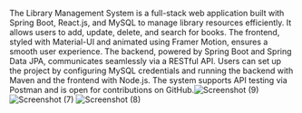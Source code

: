 The Library Management System is a full-stack web application built with Spring Boot, React.js, and MySQL to manage library resources efficiently. It allows users to add, update, delete, and search for books. The frontend, styled with Material-UI and animated using Framer Motion, ensures a smooth user experience. The backend, powered by Spring Boot and Spring Data JPA, communicates seamlessly via a RESTful API. Users can set up the project by configuring MySQL credentials and running the backend with Maven and the frontend with Node.js. The system supports API testing via Postman and is open for contributions on GitHub.![Screenshot (9)](https://github.com/user-attachments/assets/cc844072-3abb-4912-8c23-5c182252b71b)
![Screenshot (7)](https://github.com/user-attachments/assets/efc28d53-2d77-45e4-a934-8fa51e917283)
![Screenshot (8)](https://github.com/user-attachments/assets/5ed5c128-09d8-4164-bdf2-db4c7871f0b4)
